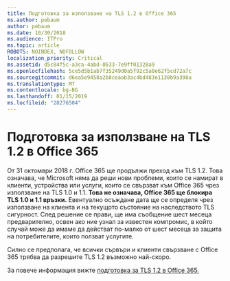 ```yaml
---
title: Подготовка за използване на TLS 1.2 в Office 365
ms.author: pebaum
author: pebaum
ms.date: 10/30/2018
ms.audience: ITPro
ms.topic: article
ROBOTS: NOINDEX, NOFOLLOW
localization_priority: Critical
ms.assetid: d5c84f5c-a3ca-4abd-8633-7e9ff01328a9
ms.openlocfilehash: 5ce5d5b1ab7f35249d0a5f92c5a0e62f5cd72a7c
ms.sourcegitcommit: d6ea5e9458a2b8ceaab3ac4bd483e1130b9a398a
ms.translationtype: MT
ms.contentlocale: bg-BG
ms.lasthandoff: 01/15/2019
ms.locfileid: "28276504"
---
```

# <a name="prepare-for-use-of-tls-12-in-office-365"></a>Подготовка за използване на TLS 1.2 в Office 365

От 31 октомври 2018 г. Office 365 ще продължи преход към TLS 1.2. Това означава, че Microsoft няма да реши нови проблеми, които се намират в клиенти, устройства или услуги, които се свързват към Office 365 чрез използване на TLS 1.0 и 1.1. **Това не означава, Office 365 ще блокира TLS 1.0 и 1.1 връзки.** Евентуално осъждане дата ще се определя чрез използване на клиента и на текущото състояние на наследството TLS сигурност. След решение се прави, ще има съобщение шест месеца предварително, освен ако ние узнал за известен компромис, в който случай може да имаме да действат по-малко от шест месеца за защита на потребителите, които ползват услугите. 
  
Силно се предполага, че всички сървъри и клиенти свързване с Office 365 трябва да разрешите TLS 1.2 възможно най-скоро.
  
За повече информация вижте [подготовка за TLS 1.2 в Office 365.](https://support.microsoft.com/help/4057306/preparing-for-tls-1-2-in-office-365)
  

